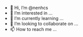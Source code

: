 - 👋 Hi, I’m @nenhcs
- 👀 I’m interested in ...
- 🌱 I’m currently learning ...
- 💞️ I’m looking to collaborate on ...
- 📫 How to reach me ...

<!---
nenhcs/nenhcs is a ✨ special ✨ repository because its `README.md` (this file) appears on your GitHub profile.
You can click the Preview link to take a look at your changes.
--->
